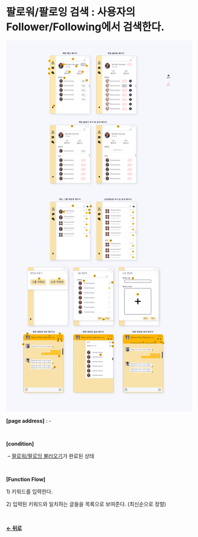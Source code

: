 # 팔로워/팔로잉 검색 : 사용자의 Follower/Following에서 검색한다.

![Temp_image](/docs/image/Chat.png)

**[page address]** : -

<br/>

**[condition]**

&nbsp;&ndash; [팔로워/팔로잉 불러오기](/docs/GNB/Chat/LoadFollow.md)가 완료된 상태

<br/>

**[Function Flow]**

1\) 키워드를 입력한다.

2\) 입력된 키워드와 일치하는 글들을 목록으로 보여준다. (최신순으로 정렬)

<br/>

[**← 뒤로**](/docs/GNB/Chat/Main.md)